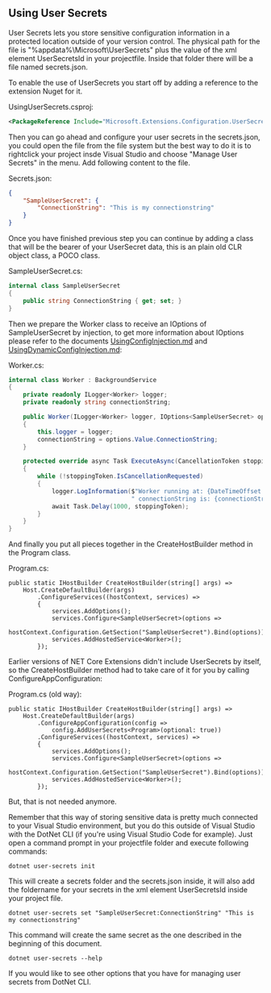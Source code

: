 

## Using User Secrets

User Secrets lets you store sensitive configuration information in a protected location outside of your version control. The physical path for the file is "%appdata%\Microsoft\UserSecrets\" plus the value of the xml element UserSecretsId in your projectfile. Inside that folder there will be a file named secrets.json.

To enable the use of UserSecrets you start off by adding a reference to the extension Nuget for it.

UsingUserSecrets.csproj:

```xml
<PackageReference Include="Microsoft.Extensions.Configuration.UserSecrets" Version="3.1.2" />
```
Then you can go ahead and configure your user secrets in the secrets.json, you could open the file from the file system but the best way to do it is to rightclick your project insde Visual Studio and choose "Manage User Secrets" in the menu. Add following content to the file.

Secrets.json:

```json
{
	"SampleUserSecret": {
		"ConnectionString": "This is my connectionstring"
	}
}
```

Once you have finished previous step you can continue by adding a class that will be the bearer of your UserSecret data, this is an plain old CLR object class, a POCO class.

SampleUserSecret.cs:


```c#
internal class SampleUserSecret
{
	public string ConnectionString { get; set; }
}
```

Then we prepare the Worker class to receive an IOptions of SampleUserSecret by injection, to get more information about IOptions please refer to the documents [UsingConfigInjection.md](UsingConfigInjection.md) and [UsingDynamicConfigInjection.md](UsingDynamicConfigInjection.md):

Worker.cs:

```c#
internal class Worker : BackgroundService
{
	private readonly ILogger<Worker> logger;
	private readonly string connectionString;

	public Worker(ILogger<Worker> logger, IOptions<SampleUserSecret> options)
	{
		this.logger = logger;
		connectionString = options.Value.ConnectionString;
	}

	protected override async Task ExecuteAsync(CancellationToken stoppingToken)
	{
		while (!stoppingToken.IsCancellationRequested)
		{
			logger.LogInformation($"Worker running at: {DateTimeOffset.Now}," + 
                                  " connectionString is: {connectionString}");
			await Task.Delay(1000, stoppingToken);
		}
	}
}
```

And finally you put all pieces together in the CreateHostBuilder method in the Program class.

Program.cs:

```
public static IHostBuilder CreateHostBuilder(string[] args) =>
    Host.CreateDefaultBuilder(args)
        .ConfigureServices((hostContext, services) =>
        {
            services.AddOptions();
            services.Configure<SampleUserSecret>(options =>
                hostContext.Configuration.GetSection("SampleUserSecret").Bind(options));
            services.AddHostedService<Worker>();
        });
```

Earlier versions of NET Core Extensions didn't include UserSecrets by itself, so the CreateHostBuilder method had to take care of it for you by calling ConfigureAppConfiguration:

Program.cs (old way):

    public static IHostBuilder CreateHostBuilder(string[] args) =>
        Host.CreateDefaultBuilder(args)
        	.ConfigureAppConfiguration(config =>
        	    config.AddUserSecrets<Program>(optional: true))
            .ConfigureServices((hostContext, services) =>
            {
                services.AddOptions();
                services.Configure<SampleUserSecret>(options =>
                    hostContext.Configuration.GetSection("SampleUserSecret").Bind(options));
                services.AddHostedService<Worker>();
            });
But, that is not needed anymore.

Remember that this way of storing sensitive data is pretty much connected to your Visual Studio environment, but you do this outside of Visual Studio with the DotNet CLI (if you're using Visual Studio Code for example). Just open a command prompt in your projectfile folder and execute following commands:

`dotnet user-secrets init`

This will create a secrets folder and the secrets.json inside, it will also add the foldername for your secrets in the xml element UserSecretsId inside your project file. 

`dotnet user-secrets set "SampleUserSecret:ConnectionString" "This is my connectionstring"`

This command will create the same secret as the one described in the beginning of this document.

`dotnet user-secrets --help`

If you would like to see other options that you have for managing user secrets from DotNet CLI.